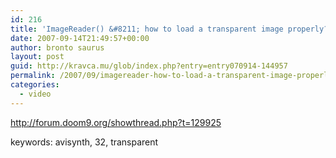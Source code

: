```yaml
---
id: 216
title: 'ImageReader() &#8211; how to load a transparent image properly?'
date: 2007-09-14T21:49:57+00:00
author: bronto saurus
layout: post
guid: http://kravca.mu/glob/index.php?entry=entry070914-144957
permalink: /2007/09/imagereader-how-to-load-a-transparent-image-properly/
categories:
  - video
---
```

<a href="http://forum.doom9.org/showthread.php?t=129925" target="_blank" >http://forum.doom9.org/showthread.php?t=129925</a>

keywords: avisynth, 32, transparent